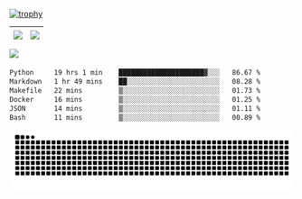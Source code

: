 [![trophy](https://github-profile-trophy.vercel.app/?username=ocss884&column=7)](https://github.com/ocss884)

| <img align="center" src="https://github-readme-stats.vercel.app/api?username=ocss884&show_icons=true&hide_border=true" /> | <img align="center" src="https://github-readme-streak-stats.herokuapp.com?user=ocss884&hide_border=true&date_format=M%20j%5B%2C%20Y%5D&ring=7EDDCF&fire=7EDDCF" /> |
| ------------------------------------------------------------ | ------------------------------------------------------------ |

![](https://komarev.com/ghpvc/?username=ocss884&color=brightgreen)

<!--START_SECTION:waka-->

```text
Python     19 hrs 1 min    █████████████████████▓░░░   86.67 %
Markdown   1 hr 49 mins    ██░░░░░░░░░░░░░░░░░░░░░░░   08.28 %
Makefile   22 mins         ▒░░░░░░░░░░░░░░░░░░░░░░░░   01.73 %
Docker     16 mins         ▒░░░░░░░░░░░░░░░░░░░░░░░░   01.25 %
JSON       14 mins         ▒░░░░░░░░░░░░░░░░░░░░░░░░   01.11 %
Bash       11 mins         ▒░░░░░░░░░░░░░░░░░░░░░░░░   00.89 %
```

<!--END_SECTION:waka-->

<p align="center">
   <img src="https://github.com/ocss884/ocss884/blob/output/github-snake.svg" alt="snake">
</p>
